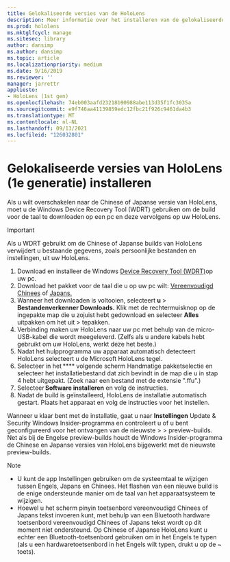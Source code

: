 ```yaml
---
title: Gelokaliseerde versies van de HoloLens
description: Meer informatie over het installeren van de gelokaliseerde versies van HoloLens (eerste generatie), waaronder Chinese en Japanse versies.
ms.prod: hololens
ms.mktglfcycl: manage
ms.sitesec: library
author: dansimp
ms.author: dansimp
ms.topic: article
ms.localizationpriority: medium
ms.date: 9/16/2019
ms.reviewer: ''
manager: jarrettr
appliesto:
- HoloLens (1st gen)
ms.openlocfilehash: 74eb003aafd23218b90988abe113d35f1fc3035a
ms.sourcegitcommit: e9f746aa41139859edc12fbc21f926c9461da4b3
ms.translationtype: MT
ms.contentlocale: nl-NL
ms.lasthandoff: 09/13/2021
ms.locfileid: "126032801"
---
```

# <a name="install-localized-versions-of-hololens-1st-gen"></a>Gelokaliseerde versies van HoloLens (1e generatie) installeren

Als u wilt overschakelen naar de Chinese of Japanse versie van HoloLens, moet u de Windows Device Recovery Tool (WDRT) gebruiken om de build voor de taal te downloaden op een pc en deze vervolgens op uw HoloLens.

> [!IMPORTANT]
> Als u WDRT gebruikt om de Chinese of Japanse builds van HoloLens verwijdert u bestaande gegevens, zoals persoonlijke bestanden en instellingen, uit uw HoloLens. 

1. Download en installeer de Windows [Device Recovery Tool (WDRT)](https://support.microsoft.com/help/12379)op uw pc.
1. Download het pakket voor de taal die u op uw pc wilt: [Vereenvoudigd Chinees](https://aka.ms/hololensdownload-ch) of [Japans.](https://aka.ms/hololensdownload-jp)
1. Wanneer het downloaden is voltooien, selecteert **u**  >  **Bestandenverkenner Downloads.** Klik met de rechtermuisknop op de ingepakte map die u zojuist hebt gedownload en selecteer **Alles** uitpakken om het uit  >   tepakken.
1. Verbinding maken uw HoloLens naar uw pc met behulp van de micro-USB-kabel die wordt meegeleverd. (Zelfs als u andere kabels hebt gebruikt om uw HoloLens, werkt deze het beste.)
1. Nadat het hulpprogramma uw apparaat automatisch detecteert HoloLens selecteert u de Microsoft HoloLens tegel.
1. Selecteer in het **** volgende scherm Handmatige pakketselectie en selecteer het installatiebestand dat zich bevindt in de map die u in stap   4 hebt uitgepakt. (Zoek naar een bestand met de extensie ".ffu".) 
1. Selecteer **Software installeren** en volg de instructies. 
1. Nadat de build is geïnstalleerd, HoloLens de installatie automatisch gestart. Plaats het apparaat en volg de instructies voor het instellen. 

Wanneer u klaar bent met de installatie, gaat u naar **Instellingen** Update & Security Windows Insider-programma en controleert u of u bent geconfigureerd voor het ontvangen van de nieuwste  >    >  preview-builds. Net als bij de Engelse preview-builds houdt de Windows Insider-programma de Chinese en Japanse versies van HoloLens bijgewerkt met de nieuwste preview-builds.

> [!NOTE]
>  
> - U kunt de app Instellingen gebruiken om de systeemtaal te wijzigen tussen Engels, Japans en Chinees. Het flashen van een nieuwe build is de enige ondersteunde manier om de taal van het apparaatsysteem te wijzigen.
> - Hoewel u het scherm pinyin toetsenbord vereenvoudigd Chinees of Japans tekst invoeren kunt, met behulp van een Bluetooth hardware toetsenbord vereenvoudigd Chinees of Japans tekst wordt op dit moment niet ondersteund.  Op Chinese of Japanse HoloLens kunt u echter een Bluetooth-toetsenbord gebruiken om in het Engels te typen (als u een hardwaretoetsenbord in het Engels wilt typen, drukt u op de ~ toets).
